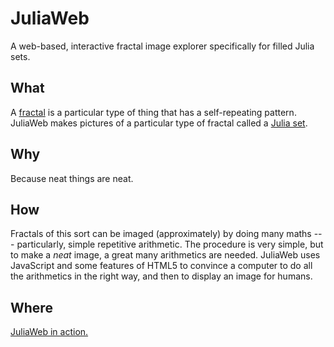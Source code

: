 # JuliaWeb

A web-based, interactive fractal image explorer specifically for filled Julia sets.

## What

A [fractal](http://en.wikipedia.org/wiki/Fractal) is a particular type of thing that has a self-repeating pattern.
JuliaWeb makes pictures of a particular type of fractal called a [Julia set](http://en.wikipedia.org/wiki/Julia_set).

## Why

Because neat things are neat.

## How

Fractals of this sort can be imaged (approximately) by doing many maths ---
particularly, simple repetitive arithmetic.
The procedure is very simple, but to make a *neat* image, a great many arithmetics are needed.
JuliaWeb uses JavaScript and some features of HTML5 to convince a computer to do all the arithmetics
in the right way, and then to display an image for humans.

## Where

[JuliaWeb in action.](http://atleebrink.com/julia.html)
